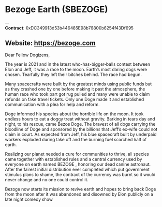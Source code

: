 # Bezoge Earth ($BEZOGE)

--<br>
**Contract:** 0xDC349913d53b446485E98b76800b6254f43Df695

Website: https://bezoge.com
--

Dear Fellow Dogizens,

The year is 2021 and in the latest who-has-bigger-balls contest between Elon and Jeff, it was a race to the moon. Earth’s most daring dogs were chosen. Tearfully they left their bitches behind. The race had begun.

Many spacecrafts were built by the greatest minds using public funds but as they crashed one by one before making it past the atmosphere, the human race who took part got rug pulled and many were unable to claim refunds on fake travel tickets. Only one Doge made it and established communication with a plea for help and reform.

Doge informed his species about the horrible life on the moon. It took endless hours to eat a doggy treat without gravity. Barking in tears day and night, to his rescue, came Bezos Doge. The bravest of all dogs carrying the bloodline of Doge and sponsored by the billions that Jeff’s ex-wife could not claim in court. As expected from Jeff, his blue spacecraft built by underpaid workers exploded during take off and the burning fuel scorched half of earth.

Realizing our planet needed a cure for communities to thrive, all species came together with established rules and a central currency used by everyone on earth named BEZOGE , honoring our dead canine astronaut. After the fairest initial distribution ever completed which put government stimulus plans to shame, the contract of the currency was burnt so it would never change and no one could control it.

Bezoge now starts its mission to revive earth and hopes to bring back Doge from the moon after it was abandoned and disowned by Elon publicly on a late night comedy show.



